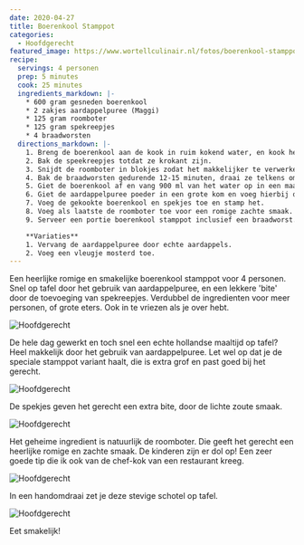 ```yaml
---
date: 2020-04-27
title: Boerenkool Stamppot
categories:
  - Hoofdgerecht
featured_image: https://www.wortellculinair.nl/fotos/boerenkool-stamppot.jpg
recipe:
  servings: 4 personen
  prep: 5 minutes
  cook: 25 minutes
  ingredients_markdown: |-
    * 600 gram gesneden boerenkool 
    * 2 zakjes aardappelpuree (Maggi)
    * 125 gram roomboter
    * 125 gram spekreepjes
    * 4 braadworsten
  directions_markdown: |-
    1. Breng de boerenkool aan de kook in ruim kokend water, en kook het gedurende 20 minuten.
    2. Bak de speekreepjes totdat ze krokant zijn.
    3. Snijdt de roomboter in blokjes zodat het makkelijker te verwerken is.
    4. Bak de braadworsten gedurende 12-15 minuten, draai ze telkens om en om.
    5. Giet de boerenkool af en vang 900 ml van het water op in een maatbeker.
    6. Giet de aardappelpuree poeder in een grote kom en voeg hierbij de 900 ml (heet) water. Klop het tot het water verdwenen is en de aardappelpuree al het vocht heeft opgenomen.
    7. Voeg de gekookte boerenkool en spekjes toe en stamp het.
    8. Voeg als laatste de roomboter toe voor een romige zachte smaak.
    9. Serveer een portie boerenkool stamppot inclusief een braadworst.

    **Variaties**
    1. Vervang de aardappelpuree door echte aardappels.
    2. Voeg een vleugje mosterd toe.
---
```

Een heerlijke romige en smakelijke boerenkool stamppot voor 4 personen. Snel op tafel door het gebruik van aardappelpuree, en een lekkere 'bite' door de toevoeging van spekreepjes. Verdubbel de ingredienten voor meer personen, of grote eters. Ook in te vriezen als je over hebt.

![Hoofdgerecht](https://www.wortellculinair.nl/fotos/ingredienten.jpg)

De hele dag gewerkt en toch snel een echte hollandse maaltijd op tafel? Heel makkelijk door het gebruik van aardappelpuree. Let wel op dat je de speciale stamppot variant haalt, die is extra grof en past goed bij het gerecht.

![Hoofdgerecht](https://www.wortellculinair.nl/fotos/aardappelpuree.jpg)

De spekjes geven het gerecht een extra bite, door de lichte zoute smaak.

![Hoofdgerecht](https://www.wortellculinair.nl/fotos/spekjes.jpg)

Het geheime ingredient is natuurlijk de roomboter. Die geeft het gerecht een heerlijke romige en zachte smaak. De kinderen zijn er dol op! Een zeer goede tip die ik ook van de chef-kok van een restaurant kreeg.

![Hoofdgerecht](https://www.wortellculinair.nl/fotos/roomboter.jpg)

In een handomdraai zet je deze stevige schotel op tafel. 

![Hoofdgerecht](https://www.wortellculinair.nl/fotos/boerenkool-stamppot.jpg)

Eet smakelijk!